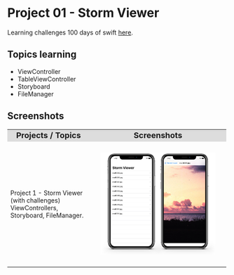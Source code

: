 # Project 01 - Storm Viewer 

Learning challenges 100 days of swift [here](https://www.hackingwithswift.com/100/16).


## Topics learning

- ViewController
- TableViewController
- Storyboard 
- FileManager

## Screenshots

<table style="width: 500px;">
  <tbody>
    <tr style="background: #ddd; font-weight: bolder; font-size: 18px">
      <td style="width: 350px; text-align: center;">
          <div>Projects / Topics</div>
      </td>
      <td style="width: 800px; text-align: center;">
          <div>Screenshots</div>
      </td>
    </tr>
    <tr>
      <td style="width: 150px;">
        Project 1 - Storm Viewer (with challenges) ViewControllers, Storyboard, FileManager.
      </td>
      <td style="width: 250px; padding: 25px;">
        <img src="screenshots/print_P01.png" width="350px">
      </td>
    </tr>
  </tbody>
</table>
